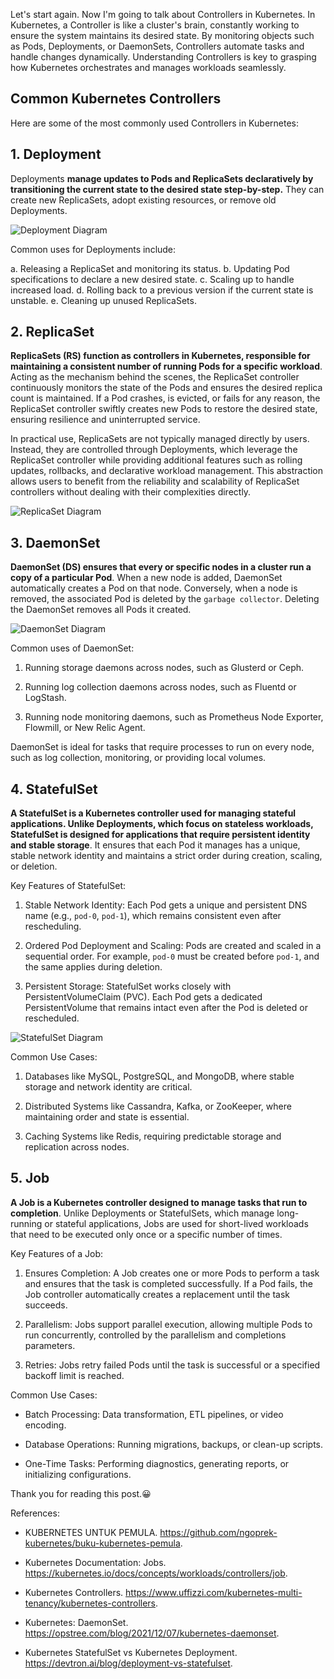 Let's start again. Now I'm going to talk about Controllers in Kubernetes. In Kubernetes, a Controller is like a cluster's brain, constantly working to ensure the system maintains its desired state. By monitoring objects such as Pods, Deployments, or DaemonSets, Controllers automate tasks and handle changes dynamically. Understanding Controllers is key to grasping how Kubernetes orchestrates and manages workloads seamlessly.

## Common Kubernetes Controllers

Here are some of the most commonly used Controllers in Kubernetes:

## 1. Deployment

Deployments **manage updates to Pods and ReplicaSets declaratively by transitioning the current state to the desired state step-by-step.** They can create new ReplicaSets, adopt existing resources, or remove old Deployments.

![Deployment Diagram](https://dev-to-uploads.s3.amazonaws.com/uploads/articles/rqs2kfd890pb086t69fj.png)

Common uses for Deployments include:

a. Releasing a ReplicaSet and monitoring its status.
b. Updating Pod specifications to declare a new desired state.
c. Scaling up to handle increased load.
d. Rolling back to a previous version if the current state is unstable.
e. Cleaning up unused ReplicaSets.

## 2. ReplicaSet

**ReplicaSets (RS) function as controllers in Kubernetes, responsible for maintaining a consistent number of running Pods for a specific workload**. Acting as the mechanism behind the scenes, the ReplicaSet controller continuously monitors the state of the Pods and ensures the desired replica count is maintained. If a Pod crashes, is evicted, or fails for any reason, the ReplicaSet controller swiftly creates new Pods to restore the desired state, ensuring resilience and uninterrupted service.

In practical use, ReplicaSets are not typically managed directly by users. Instead, they are controlled through Deployments, which leverage the ReplicaSet controller while providing additional features such as rolling updates, rollbacks, and declarative workload management. This abstraction allows users to benefit from the reliability and scalability of ReplicaSet controllers without dealing with their complexities directly.

![ReplicaSet Diagram](https://dev-to-uploads.s3.amazonaws.com/uploads/articles/6kzhidqggm8mlepb6uwu.png)

## 3. DaemonSet

**DaemonSet (DS) ensures that every or specific nodes in a cluster run a copy of a particular Pod**. When a new node is added, DaemonSet automatically creates a Pod on that node. Conversely, when a node is removed, the associated Pod is deleted by the `garbage collector`. Deleting the DaemonSet removes all Pods it created.

![DaemonSet Diagram](https://dev-to-uploads.s3.amazonaws.com/uploads/articles/03t2uvmtrhse6lovati2.png)

Common uses of DaemonSet:

1. Running storage daemons across nodes, such as Glusterd or Ceph.

2. Running log collection daemons across nodes, such as Fluentd or LogStash.

3. Running node monitoring daemons, such as Prometheus Node Exporter, Flowmill, or New Relic Agent.

DaemonSet is ideal for tasks that require processes to run on every node, such as log collection, monitoring, or providing local volumes.

## 4. StatefulSet

**A StatefulSet is a Kubernetes controller used for managing stateful applications. Unlike Deployments, which focus on stateless workloads, StatefulSet is designed for applications that require persistent identity and stable storage**. It ensures that each Pod it manages has a unique, stable network identity and maintains a strict order during creation, scaling, or deletion.

Key Features of StatefulSet:

1. Stable Network Identity: Each Pod gets a unique and persistent DNS name (e.g., `pod-0`, `pod-1`), which remains consistent even after rescheduling.

2. Ordered Pod Deployment and Scaling: Pods are created and scaled in a sequential order. For example, `pod-0` must be created before `pod-1`, and the same applies during deletion.

3. Persistent Storage: StatefulSet works closely with PersistentVolumeClaim (PVC). Each Pod gets a dedicated PersistentVolume that remains intact even after the Pod is deleted or rescheduled.

![StatefulSet Diagram](https://dev-to-uploads.s3.amazonaws.com/uploads/articles/xc9ekn6rrwkg1akmw7a6.png)

Common Use Cases:

1. Databases like MySQL, PostgreSQL, and MongoDB, where stable storage and network identity are critical.

2. Distributed Systems like Cassandra, Kafka, or ZooKeeper, where maintaining order and state is essential.

3. Caching Systems like Redis, requiring predictable storage and replication across nodes.

## 5. Job

**A Job is a Kubernetes controller designed to manage tasks that run to completion**. Unlike Deployments or StatefulSets, which manage long-running or stateful applications, Jobs are used for short-lived workloads that need to be executed only once or a specific number of times.

Key Features of a Job:

1. Ensures Completion: A Job creates one or more Pods to perform a task and ensures that the task is completed successfully. If a Pod fails, the Job controller automatically creates a replacement until the task succeeds.

2. Parallelism: Jobs support parallel execution, allowing multiple Pods to run concurrently, controlled by the parallelism and completions parameters.

3. Retries: Jobs retry failed Pods until the task is successful or a specified backoff limit is reached.

Common Use Cases:

- Batch Processing: Data transformation, ETL pipelines, or video encoding.

- Database Operations: Running migrations, backups, or clean-up scripts.

- One-Time Tasks: Performing diagnostics, generating reports, or initializing configurations.

Thank you for reading this post.😀

References:

- KUBERNETES UNTUK PEMULA. https://github.com/ngoprek-kubernetes/buku-kubernetes-pemula.

- Kubernetes Documentation: Jobs. https://kubernetes.io/docs/concepts/workloads/controllers/job.

- Kubernetes Controllers. https://www.uffizzi.com/kubernetes-multi-tenancy/kubernetes-controllers.

- Kubernetes: DaemonSet. https://opstree.com/blog/2021/12/07/kubernetes-daemonset.

- Kubernetes StatefulSet vs Kubernetes Deployment. https://devtron.ai/blog/deployment-vs-statefulset.